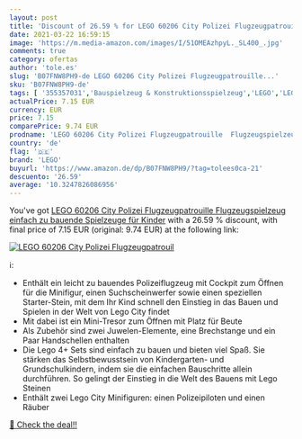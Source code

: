 ```yaml
---
layout: post
title: 'Discount of 26.59 % for LEGO 60206 City Polizei Flugzeugpatrouil'
date: 2021-03-22 16:59:15
image: 'https://m.media-amazon.com/images/I/51OMEAzhpyL._SL400_.jpg'
comments: true
category: ofertas
author: 'tole.es'
slug: 'B07FNW8PH9-de LEGO 60206 City Polizei Flugzeugpatrouille...'
sku: 'B07FNW8PH9-de'
tags: [ '355357031','Bauspielzeug & Konstruktionsspielzeug','LEGO','LEGO City','Produkte','Spielzeug','lego', ]
actualPrice: 7.15 EUR
currency: EUR
price: 7.15
comparePrice: 9.74 EUR
prodname: 'LEGO 60206 City Polizei Flugzeugpatrouille  Flugzeugspielzeug  einfach zu bauende Spielzeuge für Kinder'
country: 'de'
flag: '🇩🇪'
brand: 'LEGO'
buyurl: 'https://www.amazon.de/dp/B07FNW8PH9/?tag=tolees0ca-21'
descuento: '26.59'
average: '10.3247826086956'
---
```


You've got [LEGO 60206 City Polizei Flugzeugpatrouille  Flugzeugspielzeug  einfach zu bauende Spielzeuge für Kinder](https://www.amazon.de/dp/B07FNW8PH9/?tag=tolees0ca-21) with a  26.59 % discount, with final price of 7.15 EUR (original: 9.74 EUR) at the following link:

[![LEGO 60206 City Polizei Flugzeugpatrouil](https://m.media-amazon.com/images/I/51OMEAzhpyL._SL400_.jpg)](https://www.amazon.de/dp/B07FNW8PH9/?tag=tolees0ca-21)

ℹ️:

- Enthält ein leicht zu bauendes Polizeiflugzeug mit Cockpit zum Öffnen für die Minifigur, einen Suchscheinwerfer sowie einen speziellen Starter-Stein, mit dem Ihr Kind schnell den Einstieg in das Bauen und Spielen in der Welt von Lego City findet
- Mit dabei ist ein Mini-Tresor zum Öffnen mit Platz für Beute
- Als Zubehör sind zwei Juwelen-Elemente, eine Brechstange und ein Paar Handschellen enthalten
- Die Lego 4+ Sets sind einfach zu bauen und bieten viel Spaß. Sie stärken das Selbstbewusstsein von Kindergarten- und Grundschulkindern, indem sie die einfachen Bauschritte allein durchführen. So gelingt der Einstieg in die Welt des Bauens mit Lego Steinen
- Enthält zwei Lego City Minifiguren: einen Polizeipiloten und einen Räuber

[🛒 Check the deal!!](https://www.amazon.de/dp/B07FNW8PH9/?tag=tolees0ca-21)
